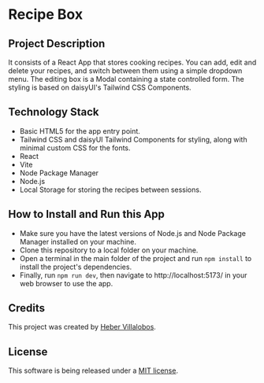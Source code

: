 # Recipe Box

## Project Description

It consists of a React App that stores cooking recipes. You can add, edit and delete your recipes, and switch between them using a simple dropdown menu. The editing box is a Modal containing a state controlled form. The styling is based on daisyUI's Tailwind CSS Components.

## Technology Stack

- Basic HTML5 for the app entry point.
- Tailwind CSS and daisyUI Tailwind Components for styling, along with minimal custom CSS for the fonts.
- React
- Vite
- Node Package Manager
- Node.js
- Local Storage for storing the recipes between sessions.

## How to Install and Run this App

- Make sure you have the latest versions of Node.js and Node Package Manager installed on your machine.
- Clone this repository to a local folder on your machine.
- Open a terminal in the main folder of the project and run `npm install` to install the project's dependencies.
- Finally, run `npm run dev`, then navigate to http://localhost:5173/ in your web browser to use the app.

## Credits

This project was created by [Heber Villalobos](https://github.com/heber737).

## License

This software is being released under a [MIT license](https://github.com/heber737/recipe-box/blob/main/LICENSE.md).
